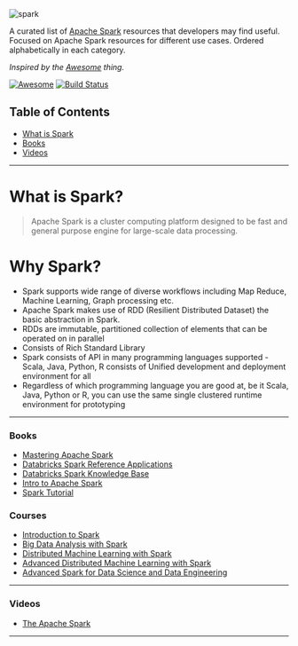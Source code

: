 
<img src="http://snowplowanalytics.com/assets/img/blog/2015/05/spark_logo.png" alt="spark">

A curated list of [Apache Spark](http://spark.apache.org/) resources that developers may find useful. Focused on Apache Spark resources for different use cases. Ordered alphabetically in each category.

*Inspired by the <a href="https://github.com/sindresorhus/awesome">Awesome</a> thing.*

[![Awesome](https://cdn.rawgit.com/sindresorhus/awesome/d7305f38d29fed78fa85652e3a63e154dd8e8829/media/badge.svg)](https://github.com/sindresorhus/awesome) [![Build Status](https://travis-ci.org/zingchart/awesome-charting.svg?branch=master)](https://travis-ci.org/zingchart/awesome-charting)


## Table of Contents
*  [What is Spark](#what-is-spark-)
*  [Books](#books)
*  [Videos](#videos)

---

# What is Spark?

> Apache Spark is a cluster computing platform designed to be fast and general purpose engine for large-scale data processing.

# Why Spark?

* Spark supports wide range of diverse workflows including Map Reduce, Machine Learning, Graph processing etc.
* Apache Spark makes use of RDD (Resilient Distributed Dataset) the basic abstraction in Spark.
* RDDs are immutable, partitioned collection of elements that can be operated on in parallel
* Consists of Rich Standard Library
* Spark consists of API in many programming languages supported - Scala, Java, Python, R consists of Unified development and deployment environment for all
* Regardless of which programming language you are good at, be it Scala, Java, Python or R, you can use the same single clustered runtime environment for prototyping

---

### Books
* [Mastering Apache Spark](https://www.gitbook.com/book/jaceklaskowski/mastering-apache-spark/details)
* [Databricks Spark Reference Applications](https://www.gitbook.com/book/databricks/databricks-spark-reference-applications/details)
* [Databricks Spark Knowledge Base](https://www.gitbook.com/book/databricks/databricks-spark-knowledge-base/details)
* [Intro to Apache Spark](http://stanford.edu/~rezab/sparkclass/slides/itas_workshop.pdf)
* [Spark Tutorial]()

### Courses
* [Introduction to Spark](https://www.edx.org/course/introduction-spark-uc-berkeleyx-cs105x)
* [Big Data Analysis with Spark](https://www.edx.org/course/big-data-analysis-spark-uc-berkeleyx-cs110x)
* [Distributed Machine Learning with Spark](https://www.edx.org/course/distributed-machine-learning-spark-uc-berkeleyx-cs120x)
* [Advanced Distributed Machine Learning with Spark](https://www.edx.org/course/advanced-distributed-machine-learning-uc-berkeleyx-cs125x)
* [Advanced Spark for Data Science and Data Engineering](https://www.edx.org/course/advanced-spark-data-science-data-uc-berkeleyx-cs115x)

---

### Videos
* [The Apache Spark](https://www.youtube.com/user/TheApacheSpark)


---